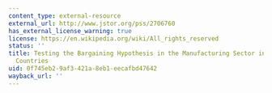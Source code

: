 ```yaml
---
content_type: external-resource
external_url: http://www.jstor.org/pss/2706760
has_external_license_warning: true
license: https://en.wikipedia.org/wiki/All_rights_reserved
status: ''
title: Testing the Bargaining Hypothesis in the Manufacturing Sector in Developing
  Countries
uid: 0f745eb2-9af3-421a-8eb1-eecafbd47642
wayback_url: ''
---
```

